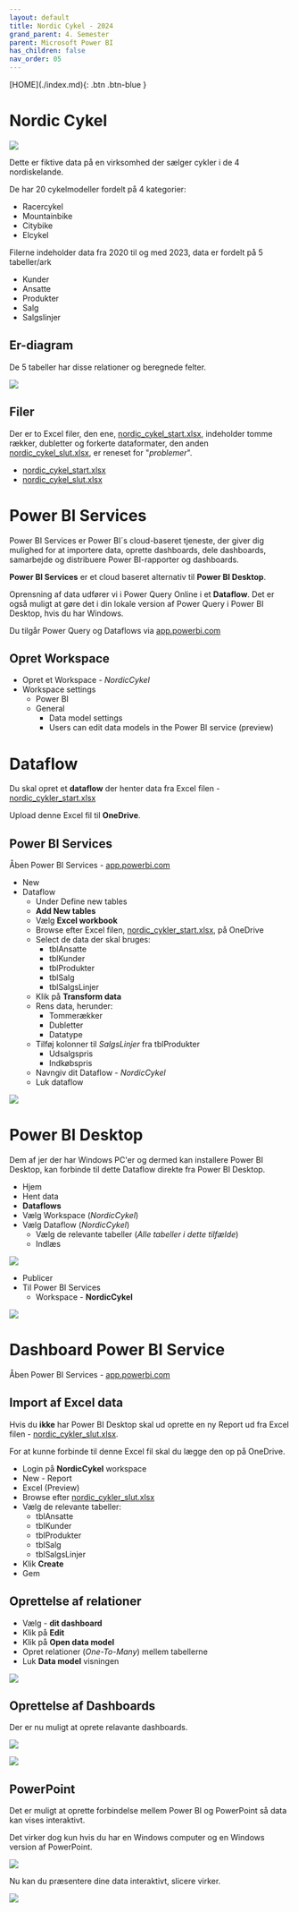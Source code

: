 ```yaml
---
layout: default
title: Nordic Cykel - 2024
grand_parent: 4. Semester
parent: Microsoft Power BI
has_children: false
nav_order: 05
---
```


<span class="fs-1">
[HOME](./index.md){: .btn .btn-blue }
</span>

# Nordic Cykel
![](../image/cykel_logo_small.png)

Dette er fiktive data på en virksomhed der sælger cykler i de 4 nordiskelande.

De har 20 cykelmodeller fordelt på 4 kategorier:

- Racercykel
- Mountainbike
- Citybike
- Elcykel

Filerne indeholder data fra 2020 til og med 2023, data er fordelt på 5 tabeller/ark

- Kunder
- Ansatte
- Produkter
- Salg
- Salgslinjer

## Er-diagram
De 5 tabeller har disse relationer og beregnede felter.

![](../image/er_diagram_1.jpg)

## Filer
Der er to Excel filer, den ene, [nordic_cykel_start.xlsx](./filer/nordic_cykler_start.xlsx), indeholder tomme rækker, dubletter og forkerte dataformater, den anden [nordic_cykel_slut.xlsx](./filer/nordic_cykler_slut.xlsx), er reneset for "*problemer*".

- [nordic_cykel_start.xlsx](./filer/nordic_cykler_start.xlsx)
- [nordic_cykel_slut.xlsx](./filer/nordic_cykler_slut.xlsx)

# Power BI Services
Power BI Services er Power BI´s cloud-baseret tjeneste, der giver dig mulighed for at importere data, oprette dashboards, dele dashboards, samarbejde og distribuere Power BI-rapporter og dashboards.

**Power BI Services** er et cloud baseret alternativ til **Power BI Desktop**.

Oprensning af data udfører vi i Power Query Online i et **Dataflow**. Det er også muligt at gøre det i din lokale version af Power Query i Power BI Desktop, hvis du har Windows.

Du tilgår Power Query og Dataflows via [app.powerbi.com](https://app.powerbi.com)

## Opret Workspace
- Opret et Workspace - *NordicCykel*
- Workspace settings
    - Power BI
    - General
        - Data model settings
        - Users can edit data models in the Power BI service (preview)

# Dataflow
Du skal opret et **dataflow** der henter data fra Excel filen - [nordic_cykler_start.xlsx](./filer/nordic_cykler_start.xlsx)

Upload denne Excel fil til **OneDrive**.

## Power BI Services
Åben Power BI Services - [app.powerbi.com](https://app.powerbi.com)

- New
- Dataflow
    - Under Define new tables
    - **Add New tables**
    - Vælg **Excel workbook**
    - Browse efter Excel filen, [nordic_cykler_start.xlsx](./filer/nordic_cykler_start.xlsx), på OneDrive
    - Select de data der skal bruges:
        - tblAnsatte
        - tblKunder
        - tblProdukter
        - tblSalg
        - tblSalgsLinjer
    - Klik på **Transform data**
    - Rens data, herunder:
        - Tommerækker
        - Dubletter
        - Datatype
    - Tilføj kolonner til *SalgsLinjer* fra tblProdukter
        - Udsalgspris
        - Indkøbspris
    - Navngiv dit Dataflow - *NordicCykel*
    - Luk dataflow

![](../image/Dataflow_nord.jpg)

# Power BI Desktop
Dem af jer der har Windows PC'er og dermed kan installere Power BI Desktop, kan forbinde til dette Dataflow direkte fra Power BI Desktop.

- Hjem
- Hent data
- **Dataflows**
- Vælg Workspace (*NordicCykel*)
- Vælg Dataflow (*NordicCykel*)
    - Vælg de relevante tabeller (*Alle tabeller i dette tilfælde*)
    - Indlæs

![](../image/power_bi_desktop_dataflow.jpg)


- Publicer 
- Til Power BI Services
    - Workspace - **NordicCykel** 

![](../image/powerbiservicesdashboard.jpg)

# Dashboard Power BI Service
Åben Power BI Services - [app.powerbi.com](https://app.powerbi.com)

## Import af Excel data
Hvis du **ikke** har Power BI Desktop skal ud oprette en ny Report ud fra Excel filen - [nordic_cykler_slut.xlsx](./filer/nordic_cykler_slut.xlsx).

For at kunne forbinde til denne Excel fil skal du lægge den op på OneDrive.

- Login på **NordicCykel** workspace
- New - Report
- Excel (Preview)
- Browse efter [nordic_cykler_slut.xlsx](./filer/nordic_cykler_slut.xlsx)
- Vælg de relevante tabeller:
    - tblAnsatte
    - tblKunder
    - tblProdukter
    - tblSalg
    - tblSalgsLinjer
- Klik **Create**
- Gem

## Oprettelse af relationer
- Vælg - **dit dashboard**
- Klik på **Edit**
- Klik på **Open data model**
- Opret relationer (*One-To-Many*) mellem tabellerne
- Luk **Data model** visningen

![](../image/er_diagram_1.jpg)

## Oprettelse af Dashboards
Der er nu muligt at oprete relavante dashboards.

![](../image/cykel_rapport_1.jpg)

![](../image/cykel_rapport_2.jpg)

## PowerPoint
Det er muligt at oprette forbindelse mellem Power BI og PowerPoint så data kan vises interaktivt.

Det virker dog kun hvis du har en Windows computer og en Windows version af PowerPoint.

![](../image/PowerPoint_1.jpg)

Nu kan du præsentere dine data interaktivt, slicere virker.

![](../image/PowerPoint.jpg)